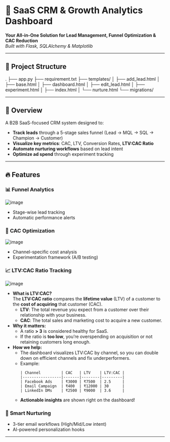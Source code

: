 # 🚀 SaaS CRM & Growth Analytics Dashboard

**Your All-in-One Solution for Lead Management, Funnel Optimization & CAC Reduction**  
*Built with Flask, SQLAlchemy & Matplotlib*

---

## 📁 Project Structure
.
├── app.py
├── requirement.txt
├── templates/
│ ├── add_lead.html
│ ├── base.html
│ ├── dashboard.html
│ ├── edit_lead.html
│ ├── experiment.html
│ ├── index.html
│ └── nurture.html
└── migrations/


---


## 📌 Overview
A B2B SaaS-focused CRM system designed to:
- **Track leads** through a 5-stage sales funnel (Lead → MQL → SQL → Champion → Customer)
- **Visualize key metrics**: CAC, LTV, Conversion Rates, **LTV:CAC Ratio**
- **Automate nurturing workflows** based on lead intent
- **Optimize ad spend** through experiment tracking


---

## 🔥 Features

### 📊 **Funnel Analytics**
![image](https://github.com/user-attachments/assets/1c785da1-16f4-40d2-ae6f-f04df6c310be)
- Stage-wise lead tracking
- Automatic performance alerts

### 💸 **CAC Optimization**
![image](https://github.com/user-attachments/assets/07c64251-4025-4e92-b9f9-b8b40920e303)
- Channel-specific cost analysis
- Experimentation framework (A/B testing)

### 📈 **LTV:CAC Ratio Tracking**
![image](https://github.com/user-attachments/assets/134b1995-5aaa-4b8c-9e6c-cac8aba367e9)

- **What is LTV:CAC?**  
  The **LTV:CAC ratio** compares the **lifetime value** (LTV) of a customer to the **cost of acquiring** that customer (CAC).  
  - **LTV**: The total revenue you expect from a customer over their relationship with your business.
  - **CAC**: The total sales and marketing cost to acquire a new customer.
- **Why it matters:**  
  - A ratio **> 3** is considered healthy for SaaS.
  - If the ratio is **too low**, you’re overspending on acquisition or not retaining customers long enough.
- **How we help:**  
  - The dashboard visualizes LTV:CAC by channel, so you can double down on efficient channels and fix underperformers.
  - Example:
    ```
    | Channel         | CAC   | LTV    | LTV:CAC |
    |-----------------|-------|--------|---------|
    | Facebook Ads    | ₹3000 | ₹7500  | 2.5     |
    | Email Campaign  | ₹400  | ₹12000 | 30      |
    | LinkedIn DMs    | ₹2500 | ₹9000  | 3.6     |
    ```
  - **Actionable insights** are shown right on the dashboard!

### 📩 **Smart Nurturing**
- 3-tier email workflows (High/Mid/Low intent)
- AI-powered personalization hooks

---




